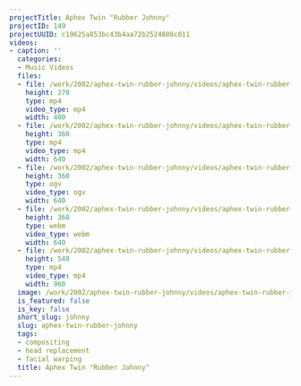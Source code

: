 ```yaml
---
projectTitle: Aphex Twin "Rubber Johnny"
projectID: 149
projectUUID: c19625a853bc43b4aa72b2524808c011
videos:
- caption: ''
  categories:
  - Music Videos
  files:
  - file: /work/2002/aphex-twin-rubber-johnny/videos/aphex-twin-rubber-johnny/aphex-twin-rubber-johnny-480x270.mp4
    height: 270
    type: mp4
    video_type: mp4
    width: 480
  - file: /work/2002/aphex-twin-rubber-johnny/videos/aphex-twin-rubber-johnny/aphex-twin-rubber-johnny-640x360.mp4
    height: 360
    type: mp4
    video_type: mp4
    width: 640
  - file: /work/2002/aphex-twin-rubber-johnny/videos/aphex-twin-rubber-johnny/aphex-twin-rubber-johnny-640x360.ogv
    height: 360
    type: ogv
    video_type: ogv
    width: 640
  - file: /work/2002/aphex-twin-rubber-johnny/videos/aphex-twin-rubber-johnny/aphex-twin-rubber-johnny-640x360.webm
    height: 360
    type: webm
    video_type: webm
    width: 640
  - file: /work/2002/aphex-twin-rubber-johnny/videos/aphex-twin-rubber-johnny/aphex-twin-rubber-johnny-960x540.mp4
    height: 540
    type: mp4
    video_type: mp4
    width: 960
  image: /work/2002/aphex-twin-rubber-johnny/videos/aphex-twin-rubber-johnny/aphex-twin-rubber-johnny.03.jpg
  is_featured: false
  is_key: false
  short_slug: johnny
  slug: aphex-twin-rubber-johnny
  tags:
  - compositing
  - head replacement
  - facial warping
  title: Aphex Twin "Rubber Johnny"
---
```

